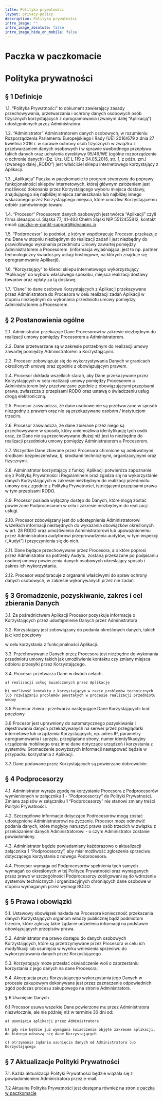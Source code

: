 ```yaml
---
title: Polityka prywatności
layout: privacy-policy
description: Polityka prywatności
intro_image: ""
intro_image_absolute: false
intro_image_hide_on_mobile: false
---
```


# Paczka w paczkomacie

# Polityka prywatności

## § 1 Definicje

1.1. “Polityka Prywatności” to dokument zawierający zasady przechowywania, przetwarzania i ochrony danych osobowych osób fizycznych korzystających z oprogramowania (zwanym dalej “Aplikacją”) udostępnionych przez Administratora.

1.2. “Administrator” Administratorem danych osobowych, w rozumieniu Rozporządzenia Parlamentu Europejskiego i Rady (UE) 2016/679 z dnia 27 kwietnia 2016 r. w sprawie ochrony osób fizycznych w związku z przetwarzaniem danych osobowych i w sprawie swobodnego przepływu takich danych oraz uchylenia dyrektywy 95/46/WE (ogólne rozporządzenie o ochronie danych) (Dz. Urz. UE L 119 z 04.05.2016, str. 1, z późn. zm.) (zwanego dalej „RODO”) jest właściciel sklepu internetowego korzystający z Aplikacji.

1.3. „Aplikacja” Paczka w paczkomacie to program stworzony do poprawy funkcjonalności sklepów internetowych, której głównym założeniem jest możliwość dokonania przez Korzystającego wyboru miejsca dostawy, znajdującego się najbliżej miejsca zamieszkania lub najbliżej innego wskazanego przez Korzystającego miejsca, które umożliwi Korzystającemu odbiór zamówionego towaru.

1.4. “Procesor” Procesorem danych osobowych jest twórca “Aplikacji” czyli firma ideaapps ul. Śląska 77, 41-403 Chełm Śląski NIP 5512455812, kontakt email: paczka-w-punkt-support@ideaapps.io

1.5. “Podprocesor” to podmiot, z którym współpracuje Procesor, przekazuje mu Dane w stopniu niezbędnym do realizacji zadań i jest niezbędny do prawidłowego wykonania przedmiotu Umowy zawartej pomiędzy Administratorem a Procesorem. (informacja wyjaśniająca: jest to np. partner technologiczny świadczący usługi hostingowe, na których znajduje się oprogramowanie Aplikacji).

1.6. “Korzystający” to klienci sklepu internetowego wykorzystujący “Aplikację” do wyboru właściwego sposobu, miejsca realizacji dostawy towarów oraz opłaty za tą dostawę.

1.7. “Dane” to dane osobowe Korzystających z Aplikacji przekazywane przez Administratora do Procesora w celu realizacji zadań Aplikacji w stopniu niezbędnym do wykonania przedmiotu umowy pomiędzy Administratorem a Procesorem.

## § 2 Postanowienia ogólne

2.1. Administrator przekazuje Dane Procesorowi w zakresie niezbędnym do realizacji umowy pomiędzy Procesorem a Administratorem.

2.2. Dane przetwarzane są w zakresie potrzebnym do realizacji umowy zawartej pomiędzy Administratorem a Korzystającymi.

2.3. Procesor zobowiązuje się do wykorzystywania Danych w granicach określonych umową oraz zgodnie z obowiązującym prawem.

2.4. Procesor dokłada wszelkich starań, aby Dane przekazywane przez Korzystających w celu realizacji umowy pomiędzy Procesorem a Administratorem były przetwarzane zgodnie z obowiązującymi przepisami prawa, zwłaszcza z przepisami RODO oraz ustawą o świadczeniu usług drogą elektroniczną.

2.5. Procesor zaświadcza, że dane osobowe nie są przetwarzane w sposób niezgodny z prawem oraz nie są przekazywane osobom / instytucjom trzecim.

2.6. Procesor zaświadcza, że dane zbierane przez niego są przechowywane w sposób, który uniemożliwia identyfikację tych osób oraz, że Dane nie są przechowywane dłużej niż jest to niezbędne do realizacji przedmiotu umowy pomiędzy Administratorem a Procesorem.

2.7. Wszystkie Dane zbierane przez Procesora chronione są adekwatnymi środkami bezpieczeństwa, tj. środkami technicznymi, organizacyjnymi oraz fizycznymi.

2.8. Administrator korzystający z funkcji Aplikacji potwierdza zapoznanie się z Polityką Prywatności i Regulaminem oraz zgadza się na wykorzystanie danych Korzystających w zakresie niezbędnym do realizacji przedmiotu umowy oraz zgodnie z Polityką Prywatności, istniejącymi przepisami prawa w tym przepisami RODO.

2.9. Procesor posiada wyłączny dostęp do Danych, które mogą zostać powierzone Podprocesorom w celu i zakresie niezbędnym do realizacji usługi.

2.10. Procesor zobowiązany jest do udostępnienia Administratorowi wszelkich informacji niezbędnych do wykazania obowiązków określonych w art. 28 RODO oraz umożliwienia Administratorowi lub upoważnionemu przez Administratora audytorowi przeprowadzenia audytów, w tym inspekcji („Audyt”) i przyczynienia się do nich.

2.11. Dane będące przechowywane przez Procesora, a o które poprosi przez Administrator na potrzeby Audytu, zostaną przekazane po podpisaniu osobnej umowy powierzenia danych osobowych określający sposób i zakres ich wykorzystania.

2.12. Procesor współpracuje z organami właściwymi do spraw ochrony danych osobowych, w zakresie wykonywanych przez nie zadań.

## § 3 Gromadzenie, pozyskiwanie, zakres i cel zbierania Danych

3.1. Za pośrednictwem Aplikacji Procesor pozyskuje informacje o Korzystających przez udostępnienie Danych przez Administratora.

3.2. Korzystający jest zobowiązany do podania określonych danych, takich jak: kod pocztowy

w celu korzystania z funkcjonalności Aplikacji.

3.3. Przechowywanie Danych przez Procesora jest niezbędne do wykonania przedmiotu umowy takich jak umożliwienie kontaktu czy zmiany miejsca odbioru przesyłki przez Korzystającego.

3.4. Procesor przetwarza Dane w dwóch celach:

    a) realizacji usług świadczonych przez Aplikację

    b) możliwość kontaktu z korzystającym w razie problemów technicznych lub rozwiązaniu problemów powstałych w procesie realizacji przedmiotu umowy

3.5 Procesor zbiera i przetwarza następujące Dane Korzystających: kod pocztowy

3.6 Procesor jest uprawniony do automatycznego pozyskiwania i rejestrowania danych przekazywanych na serwer przez przeglądarki internetowe lub urządzenia Korzystających, np. adres IP, parametry oprogramowania i sprzętu, przeglądane strony, numer identyfikacyjny urządzenia mobilnego oraz inne dane dotyczące urządzeń i korzystania z systemów. Gromadzenie powyższych informacji następować będzie w przypadku korzystania z Aplikacji.

3.7. Dane podawane przez Korzystających są powierzane dobrowolnie.

## § 4 Podprocesorzy

4.1. Administrator wyraża zgodę na korzystanie Procesora z Podprocesorów wymienionych w załączniku 1 - “Podprocesorzy” do Polityki Prywatności. Zmiana zapisów w załączniku 1 “Podprocesorzy” nie stanowi zmiany treści Polityki Prywatności.

4.2. Szczegółowe informacje dotyczące Podrocesorów mogą zostać udostępnione Administratorowi na życzenie. Procesor może odmówić podania danych, które mogłyby naruszyć prawa osób trzecich w związku z przekazaniem danych Administratorowi - o czym Administrator zostanie powiadomiony.

4.3. Administrator będzie powiadamiany każdorazowo o aktualizacji załącznika 1 “Podprocesorzy”, aby miał możliwość zgłoszenia sprzeciwu dotyczącego korzystania z nowego Podprocesora.

4.4. Procesor wymaga od Podprocesorów spełnienia tych samych wymagań co określonych w tej Polityce Prywatności oraz wymaganych przez prawo w szczególności Podprocesorzy zobligowani są do wdrożenia systemów technicznych i organizacyjnych chroniących dane osobowe w stopniu wymaganym przez wymogi RODO.

## § 5 Prawa i obowiązki

5.1. Ustawowy obowiązek nakłada na Procesora konieczność przekazania danych Korzystających organom władzy publicznej bądź podmiotom trzecim, które zgłoszą takie żądanie udzielenia informacji na podstawie obowiązujących przepisów prawa.

5.2. Administrator ma prawo dostępu do danych osobowych Korzystających, które są przetrzymywane przez Procesora w celu ich modyfikacji lub usunięcia w wyniku wniesienia sprzeciwu do wykorzystywania danych przez Korzystającego

5.3. Korzystający może przesłać oświadczenie woli o zaprzestaniu korzystania z jego danych na dane Procesora.

5.4. Akceptacja przez Korzystającego wykorzystania jego Danych w procesie zakupowym dokonywana jest przez zaznaczenie odpowiednich zgód podczas procesu zakupowego na stronie Administratora.

§ 6 Usunięcie Danych

6.1 Procesor usuwa wszelkie Dane powierzone mu przez Administratora niezwłocznie, ale nie później niż w terminie 30 dni od:

    a) usunięcia aplikacji przez Administratora

    b) gdy nie będzie już wymagana świadczenie objęte zakresem aplikacji, do którego odnoszą się dane Korzystających

    c) otrzymania żądania usunięcia danych od Administratora lub Korzystającego

## § 7 Aktualizacje Polityki Prywatności

7.1. Każda aktualizacja Polityki Prywatności będzie wiązała się z powiadomieniem Administratora przez e-mail.

7.2 Aktualna Polityka Prywatności jest dostępna również na stronie [paczka w paczkomacie](https://mpolakos.github.io/paczka-w-paczkomacie/privacy-policy/)
